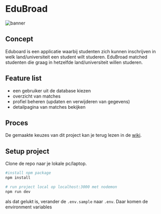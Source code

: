 # EduBroad

![banner](https://user-images.githubusercontent.com/74096730/173308787-51794bea-043c-4179-9f9b-aa13d1e4ed02.jpg)


## Concept
Eduboard is een applicatie waarbij studenten zich kunnen inschrijven in welk land/universiteit een student wilt studeren. EduBroad matched studenten die graag in hetzelfde land/universiteit willen studeren.

## Feature list
- een gebruiker uit de database kiezen
- overzicht van matches
- profiel beheren (updaten en verwijderen van gegevens)
- detailpagina van matches bekijken

## Proces
De gemaakte keuzes van dit project kan je terug lezen in de [wiki](https://github.com/marcdroger/blok-tech-team/wiki).

## Setup project

Clone de repo naar je lokale pc/laptop.

```bash
#install npm package
npm install

# run project local op localhost:3000 met nodemon
npm run dev
```

als dat gelukt is, verander de `.env.sample` naar `.env`. Daar komen de environment variables
